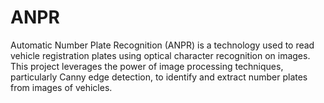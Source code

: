 # ANPR
Automatic Number Plate Recognition (ANPR) is a technology used to read vehicle registration plates using optical character recognition on images. This project leverages the power of image processing techniques, particularly Canny edge detection, to identify and extract number plates from images of vehicles.
